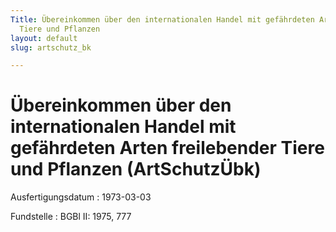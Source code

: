 ```yaml
---
Title: Übereinkommen über den internationalen Handel mit gefährdeten Arten freilebender
  Tiere und Pflanzen
layout: default
slug: artschutz_bk

---
```


# Übereinkommen über den internationalen Handel mit gefährdeten Arten freilebender Tiere und Pflanzen (ArtSchutzÜbk)

Ausfertigungsdatum
:   1973-03-03

Fundstelle
:   BGBl II: 1975, 777

